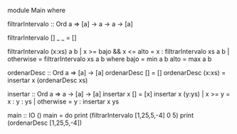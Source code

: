 module Main where

filtrarIntervalo :: Ord a => [a] -> a -> a -> [a]

filtrarIntervalo [] _ _ = []

filtrarIntervalo (x:xs) a b
  | x >= bajo && x <= alto = x : filtrarIntervalo xs a b
  | otherwise              = filtrarIntervalo xs a b
  where
    bajo = min a b
    alto = max a b


ordenarDesc :: Ord a => [a] -> [a]
ordenarDesc [] = []
ordenarDesc (x:xs) = insertar x (ordenarDesc xs)


insertar :: Ord a => a -> [a] -> [a]
insertar x [] = [x]
insertar x (y:ys)
  | x >= y    = x : y : ys
  | otherwise = y : insertar x ys


main :: IO ()
main = do
  print (filtrarIntervalo [1,25,5,-4] 0 5)
  print (ordenarDesc [1,25,5,-4])

